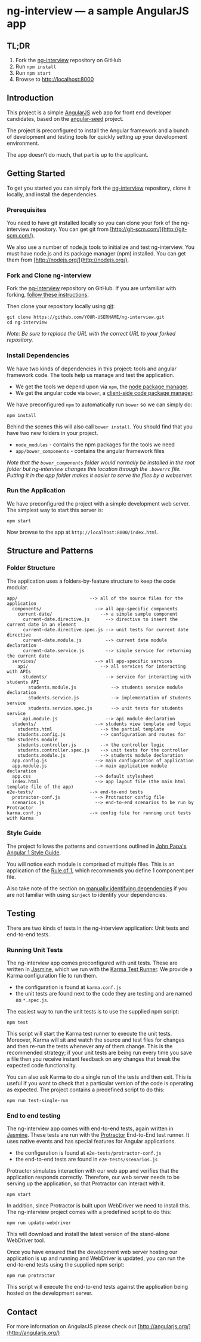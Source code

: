 # ng-interview — a sample AngularJS app


## TL;DR

1. Fork the [ng-interview][ng-interview] repository on GitHub
2. Run `npm install`
3. Run `npm start`
4. Browse to [http://localhost:8000](http://localhost:8000/index.html)


## Introduction

This project is a simple [AngularJS](http://angularjs.org/) web app for front end developer candidates,
based on the [angular-seed](https://github.com/angular/angular-seed) project.

The project is preconfigured to install the Angular framework and a bunch of development and testing tools
for quickly setting up your development environment.

The app doesn't do much, that part is up to the applicant.


## Getting Started

To get you started you can simply fork the [ng-interview][ng-interview] repository, clone it locally, and install the dependencies.

### Prerequisites

You need to have git installed locally so you can clone your fork of the ng-interview repository. You can get git from
[http://git-scm.com/](http://git-scm.com/).

We also use a number of node.js tools to initialize and test ng-interview. You must have node.js and
its package manager (npm) installed.  You can get them from [http://nodejs.org/](http://nodejs.org/).

### Fork and Clone ng-interview

Fork the [ng-interview][ng-interview] repository on GitHub.
If you are unfamiliar with forking, [follow these instructions](http://lmgtfy.com/?q=how+to+fork+a+repo+in+github).

Then clone your repository locally using [git][git]:

```
git clone https://github.com/YOUR-USERNAME/ng-interview.git
cd ng-interview
```

*Note: Be sure to replace the URL with the correct URL to your forked repository.*

### Install Dependencies

We have two kinds of dependencies in this project: tools and angular framework code.  The tools help
us manage and test the application.

* We get the tools we depend upon via `npm`, the [node package manager][npm].
* We get the angular code via `bower`, a [client-side code package manager][bower].

We have preconfigured `npm` to automatically run `bower` so we can simply do:

```
npm install
```

Behind the scenes this will also call `bower install`.  You should find that you have two new
folders in your project.

* `node_modules` - contains the npm packages for the tools we need
* `app/bower_components` - contains the angular framework files

*Note that the `bower_components` folder would normally be installed in the root folder but
ng-interview changes this location through the `.bowerrc` file.  Putting it in the app folder makes
it easier to serve the files by a webserver.*

### Run the Application

We have preconfigured the project with a simple development web server.  The simplest way to start
this server is:

```
npm start
```

Now browse to the app at `http://localhost:8000/index.html`.


## Structure and Patterns

### Folder Structure

The application uses a folders-by-feature structure to keep the code modular. 

```
app/                           --> all of the source files for the application
  components/                    --> all app-specific components
    current-date/                  --> a simple sample component
      current-date.directive.js      --> directive to insert the current date in an element
      current-date.directive.spec.js --> unit tests for current date directive
      current-date.module.js         --> current date module declaration
      current-date.service.js        --> simple service for returning the current date
  services/                      --> all app-specific services
    api/                           --> all services for interacting with APIs
      students/                      --> service for interacting with students API
        students.module.js             --> students service module declaration
        students.service.js            --> implementation of students service
        students.service.spec.js       --> unit tests for students service
      api.module.js                  --> api module declaration
  students/                      --> students view template and logic
    students.html                  --> the partial template
    students.config.js             --> configuration and routes for the students module
    students.controller.js         --> the controller logic
    students.controller.spec.js    --> unit tests for the controller
    students.module.js             --> students module declaration
  app.config.js                  --> main configuration of application
  app.module.js                  --> main application module declaration
  app.css                        --> default stylesheet
  index.html                     --> app layout file (the main html template file of the app)
e2e-tests/                     --> end-to-end tests
  protractor-conf.js             --> Protractor config file
  scenarios.js                   --> end-to-end scenarios to be run by Protractor
karma.conf.js                  --> config file for running unit tests with Karma
```

### Style Guide

The project follows the patterns and conventions outlined in [John Papa's Angular 1 Style Guide](https://github.com/johnpapa/angular-styleguide/blob/master/a1/README.md).

You will notice each module is comprised of multiple files. This is an application of the [Rule of 1](https://github.com/johnpapa/angular-styleguide/blob/master/a1/README.md#style-y001),
which recommends you define 1 component per file.

Also take note of the section on [manually identifying dependencies](https://github.com/johnpapa/angular-styleguide/blob/master/a1/README.md#style-y091)
if you are not familiar with using `$inject` to identify your dependencies.

## Testing

There are two kinds of tests in the ng-interview application: Unit tests and end-to-end tests.

### Running Unit Tests

The ng-interview app comes preconfigured with unit tests. These are written in
[Jasmine][jasmine], which we run with the [Karma Test Runner][karma]. We provide a Karma
configuration file to run them.

* the configuration is found at `karma.conf.js`
* the unit tests are found next to the code they are testing and are named as `*.spec.js`.

The easiest way to run the unit tests is to use the supplied npm script:

```
npm test
```

This script will start the Karma test runner to execute the unit tests. Moreover, Karma will sit and
watch the source and test files for changes and then re-run the tests whenever any of them change.
This is the recommended strategy; if your unit tests are being run every time you save a file then
you receive instant feedback on any changes that break the expected code functionality.

You can also ask Karma to do a single run of the tests and then exit. This is useful if you want to
check that a particular version of the code is operating as expected. The project contains a
predefined script to do this:

```
npm run test-single-run
```


### End to end testing

The ng-interview app comes with end-to-end tests, again written in [Jasmine][jasmine]. These tests
are run with the [Protractor][protractor] End-to-End test runner.  It uses native events and has
special features for Angular applications.

* the configuration is found at `e2e-tests/protractor-conf.js`
* the end-to-end tests are found in `e2e-tests/scenarios.js`

Protractor simulates interaction with our web app and verifies that the application responds
correctly. Therefore, our web server needs to be serving up the application, so that Protractor
can interact with it.

```
npm start
```

In addition, since Protractor is built upon WebDriver we need to install this.  The ng-interview
project comes with a predefined script to do this:

```
npm run update-webdriver
```

This will download and install the latest version of the stand-alone WebDriver tool.

Once you have ensured that the development web server hosting our application is up and running
and WebDriver is updated, you can run the end-to-end tests using the supplied npm script:

```
npm run protractor
```

This script will execute the end-to-end tests against the application being hosted on the
development server.


## Contact

For more information on AngularJS please check out [http://angularjs.org/](http://angularjs.org/)

[git]: http://git-scm.com/
[bower]: http://bower.io
[npm]: https://www.npmjs.org/
[node]: http://nodejs.org
[protractor]: https://github.com/angular/protractor
[jasmine]: http://jasmine.github.io
[karma]: http://karma-runner.github.io
[http-server]: https://github.com/nodeapps/http-server
[ng-interview]: https://github.com/ImagineLearning/ng-interview
